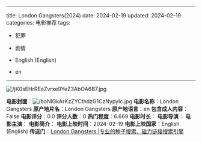 
---
title: London Gangsters(2024)
date: 2024-02-19
updated: 2024-02-19
categories: 电影推荐
tags:

- 犯罪
- 剧情

- English (English)
- en
---

<img src="https://image.tmdb.org/t/p/original/jK0sEHrREeZvrxe9YeZ3AbOA6B7.jpg" alt="/jK0sEHrREeZvrxe9YeZ3AbOA6B7.jpg" title="/jK0sEHrREeZvrxe9YeZ3AbOA6B7.jpg">

**电影封面**：<img src="https://image.tmdb.org/t/p/w200/boNlGkArKzZYCthdzG1CzNypyIc.jpg" alt="/boNlGkArKzZYCthdzG1CzNypyIc.jpg" title="/boNlGkArKzZYCthdzG1CzNypyIc.jpg">
**电影名称**：London Gangsters
**原产地片名**：London Gangsters
**原产地语言**：en
**包含成人内容**：False
**电影评分**：0.0
**评分人数**：0
**热门程度**：6.669
**电影时长**：
**电影导演**：
**电影主演**：
**电影简介**：
**电影上映时间**：2024-02-19
**电影上映国家**：English (English)
**传送门**：[London Gangsters |专业的种子搜索、磁力链接搜索引擎](https://movie.amd794.com:2083/?search=London%20Gangsters&ordering=&mode=match_phrase&page_size=10&page=1)

